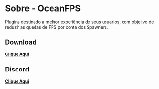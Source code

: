 # Sobre - OceanFPS
 Plugins destinado a melhor experiência de seus usuarios, com objetivo de reduzir as quedas de FPS por conta dos Spawners.
 
 ## Download
 [**Clique Aqui**](https://github.com/leafcodebr/LeafCore/releases)

## Discord
[**Clique Aqui**](https://discord.gg/Snfajbmc)
